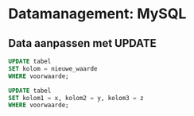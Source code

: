 # Datamanagement: MySQL
## Data aanpassen met UPDATE
```sql
UPDATE tabel
SET kolom = nieuwe_waarde
WHERE voorwaarde;

UPDATE tabel
SET kolom1 = x, kolom2 = y, kolom3 = z
WHERE voorwaarde;
```
<!--stackedit_data:
eyJoaXN0b3J5IjpbMjEzOTk0NzY2Niw3MzA5OTgxMTZdfQ==
-->